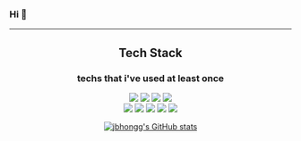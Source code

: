 ### Hi 👋
<hr>
<div align=center>
  <h2> Tech Stack</h2>
  <h3> techs that i've used at least once</h3>

  <img src="https://img.shields.io/badge/Vue.js-4FC08D?style=flat-square&logo=Vue.js&logoColor=white"/>
  <img src="https://img.shields.io/badge/Spring-6DB33F?style=flat-square&logo=Spring&logoColor=white"/>
  <img src="https://img.shields.io/badge/SpringBoot-6DB33F?style=flat-square&logo=SpringBoot&logoColor=white"/>
  <img src="https://img.shields.io/badge/Java-007396?style=flat-square&logo=Java&logoColor=white"/>
  <br>
  <img src="https://img.shields.io/badge/CPP-4FC08D?style=flat-square&logo=C%2B%2B&logoColor=white"/>
  <img src="https://img.shields.io/badge/Python-3776AB?style=flat-square&logo=Python&logoColor=white"/>
  <img src="https://img.shields.io/badge/Django-092E20?style=flat-square&logo=Django&logoColor=white"/>
  <img src="https://img.shields.io/badge/Jquery-0769AD?style=flat-square&logo=jQuery&logoColor=white"/>
  <img src="https://img.shields.io/badge/JavaScript-F7DF1E?style=flat-square&logo=JavaScript&logoColor=white"/>
  <br>
  
  [![jbhongg's GitHub stats](https://github-readme-stats.vercel.app/api?username=jbhongg)](https://github.com/jbhongg/github-readme-stats)

</div>
